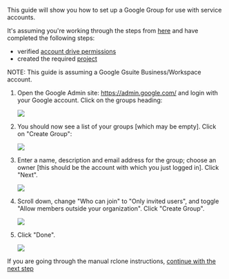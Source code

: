 This guide will show you how to set up a Google Group for use with service accounts.

It's assuming you're working through the steps from [here](/reference/rclone-manual) and have completed the following steps:

  - verified [account drive permissions](/reference/google-account-perms)
  - created the required [project](/reference/google-project-setup)

NOTE: This guide is assuming a Google Gsuite Business/Workspace account.

1. Open the Google Admin site: https://admin.google.com/ and login with your Google account.  Click on the groups heading:

   ![](/images/google-group/01-admin-top-level.png)

2. You should now see a list of your groups [which may be empty].  Click on "Create Group":

   ![](/images/google-group/02-create-group.png)

3. Enter a name, description and email address for the group; choose an owner [this should be the account with which you just logged in]. Click "Next".

   ![](/images/google-group/03-group-detail.png)

4. Scroll down, change "Who can join" to "Only invited users", and toggle "Allow members outside your organization". Click "Create Group".

   ![](/images/google-group/04-group-settings.png)

5. Click "Done".

   ![](/images/google-group/05-group-end.png)

If you are going through the manual rclone instructions, [continue with the next step](/reference/rclone-manual#step-4-set-up-the-gcloud-sdk)
